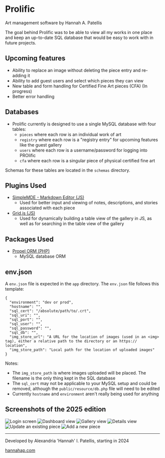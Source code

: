 # Prolific

Art management software by Hannah A. Patellis

The goal behind Prolific was to be able to view all my works in one place and keep an up-to-date SQL database that would be easy to work with in future projects.

## Upcoming features

- Ability to replace an image without deleting the piece entry and re-adding it
- Ability to add guest users and select which pieces they can view
- New table and form handling for Certified Fine Art pieces (CFA) (In progress)
- Better error handling

## Databases

- Prolific currently is designed to use a single MySQL database with four tables:
  - `pieces` where each row is an individual work of art
  - `registry` where each row is a "registry entry" for upcoming features like the guest gallery
  - `users` where each row is a username/password for logging into PROlific
  - `cfa` where each row is a singular piece of physical certified fine art

Schemas for these tables are located in the `schemas` directory.

## Plugins Used

- [SimpleMDE - Markdown Editor (JS)](https://github.com/sparksuite/simplemde-markdown-editor)
  - Used for better input and viewing of notes, descriptions, and stories associated with each piece
- [Grid.js (JS)](https://github.com/grid-js/gridjs)
  - Used for dynamically building a table view of the gallery in JS, as well as for searching in the table view of the gallery

## Packages Used

- [Propel ORM (PHP)](https://propelorm.org)
  - MySQL database ORM

## env.json

A `env.json` file is expected in the `app` directory. The `env.json` file follows this template:

```
{
  "environment": "dev or prod",
  "hostname": "",
  "sql_cert": "/absolute/path/to/.crt",
  "sql_uri": "",
  "sql_port": "",
  "sql_user": "",
  "sql_password": "",
  "sql_db": "",
  "img_store_url": "A URL for the location of images (used in an <img> tag), either a relative path to the directory or an https:// location",
  "img_store_path": "Local path for the location of uploaded images"
}
```

Notes:
- The `img_store_path` is where images uploaded will be placed. The filename is the only thing kept in the SQL database
- The `sql_cert` may not be applicable to your MySQL setup and could be removed, although the `public/resource/db.php` file will need to be edited
- Currently `hostname` and `environment` aren't really being used for anything

## Screenshots of the 2025 edition

![Login screen](docs/2025/2025-prolific-login.png "Login screen")
![Dashboard view](docs/2025/2025-prolific-dashboard.png "Dashboard view")
![Gallery view](docs/2025/2025-prolific-gallery.png "Gallery view")
![Details view](docs/2025/2025-prolific-details.png "Details view")
![Update an existing piece](docs/2025/2025-prolific-update.png "Update an existing piece")
![Add a new piece](docs/2025/2025-prolific-add.png "Add a new piece")

---

Developed by Alexandria 'Hannah' I. Patellis, starting in 2024

[hannahap.com](https://hannahap.com)